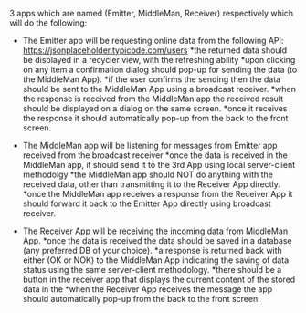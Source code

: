 3 apps which are named (Emitter, MiddleMan, Receiver) respectively which will do the following:

- The Emitter app will be requesting online data from the following API:
https://jsonplaceholder.typicode.com/users
*the returned data should be displayed in a recycler view, with the refreshing ability
*upon clicking on any item a confirmation dialog should pop-up for sending the data (to the MiddleMan App).
*if the user confirms the sending then the data should be sent to the MiddleMan App using a broadcast receiver.
*when the response is received from the MiddleMan app the received result should be displayed on a dialog on the same screen.
*once it receives the response it should automatically pop-up from the back to the front screen.

- The MiddleMan app will be listening for messages from Emitter app received from the broadcast receiver
*once the data is received in the MiddleMan app, it should send it to the 3rd App using local server-client methodolgy
*the MiddleMan app should NOT do anything with the received data, other than transmitting it to the Receiver App directly.
*once the MiddleMan app receives a response from the Receiver App it should forward it back to the Emitter App directly using broadcast receiver.

- The Receiver App will be receiving the incoming data from MiddleMan App.
*once the data is received the data should be saved in a database (any preferred DB of your choice).
*a response is returned back with either (OK or NOK) to the MiddleMan App indicating the saving of data status using the same server-client methodology.
*there should be a button in the receiver app that displays the current content of the stored data in the
*when the Receiver App receives the message the app should automatically pop-up from the back to the front screen.
